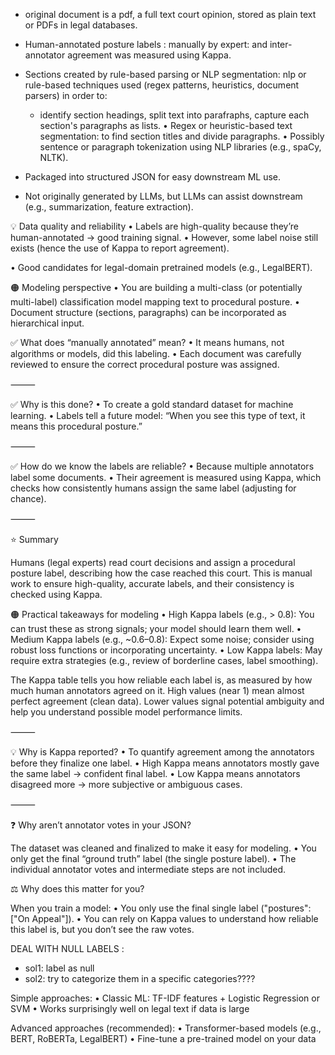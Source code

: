 - original document is a pdf, a full text court opinion, stored as plain text or PDFs in legal databases.
- Human-annotated posture labels : manually by expert: and inter-annotator agreement was measured using Kappa.
- Sections created by rule-based parsing or NLP segmentation: nlp or rule-based techniques used (regex patterns, heuristics, document parsers) in order to: 
    - identify section headings, split text into parafraphs, capture each section's paragraphs as lists.
    	•	Regex or heuristic-based text segmentation: to find section titles and divide paragraphs.
	•	Possibly sentence or paragraph tokenization using NLP libraries (e.g., spaCy, NLTK).

- Packaged into structured JSON for easy downstream ML use.
- Not originally generated by LLMs, but LLMs can assist downstream (e.g., summarization, feature extraction).



💡 Data quality and reliability
	•	Labels are high-quality because they’re human-annotated → good training signal.
	•	However, some label noise still exists (hence the use of Kappa to report agreement).


•	Good candidates for legal-domain pretrained models (e.g., LegalBERT).


🟠 Modeling perspective
	•	You are building a multi-class (or potentially multi-label) classification model mapping text to procedural posture.
	•	Document structure (sections, paragraphs) can be incorporated as hierarchical input.







✅ What does “manually annotated” mean?
	•	It means humans, not algorithms or models, did this labeling.
	•	Each document was carefully reviewed to ensure the correct procedural posture was assigned.

⸻

✅ Why is this done?
	•	To create a gold standard dataset for machine learning.
	•	Labels tell a future model: “When you see this type of text, it means this procedural posture.”

⸻

✅ How do we know the labels are reliable?
	•	Because multiple annotators label some documents.
	•	Their agreement is measured using Kappa, which checks how consistently humans assign the same label (adjusting for chance).

⸻

⭐ Summary

Humans (legal experts) read court decisions and assign a procedural posture label, describing how the case reached this court. This is manual work to ensure high-quality, accurate labels, and their consistency is checked using Kappa.


🟠 Practical takeaways for modeling
	•	High Kappa labels (e.g., > 0.8): You can trust these as strong signals; your model should learn them well.
	•	Medium Kappa labels (e.g., ~0.6–0.8): Expect some noise; consider using robust loss functions or incorporating uncertainty.
	•	Low Kappa labels: May require extra strategies (e.g., review of borderline cases, label smoothing).

The Kappa table tells you how reliable each label is, as measured by how much human annotators agreed on it. High values (near 1) mean almost perfect agreement (clean data). Lower values signal potential ambiguity and help you understand possible model performance limits.

⸻


💡 Why is Kappa reported?
	•	To quantify agreement among the annotators before they finalize one label.
	•	High Kappa means annotators mostly gave the same label → confident final label.
	•	Low Kappa means annotators disagreed more → more subjective or ambiguous cases.

⸻

❓ Why aren’t annotator votes in your JSON?

The dataset was cleaned and finalized to make it easy for modeling.
	•	You only get the final “ground truth” label (the single posture label).
	•	The individual annotator votes and intermediate steps are not included.



⚖️ Why does this matter for you?

When you train a model:
	•	You only use the final single label ("postures": ["On Appeal"]).
	•	You can rely on Kappa values to understand how reliable this label is, but you don’t see the raw votes.



DEAL WITH NULL LABELS :
- sol1: label as null
- sol2: try to categorize them in a specific categories????



Simple approaches:
	•	Classic ML: TF-IDF features + Logistic Regression or SVM
	•	Works surprisingly well on legal text if data is large

Advanced approaches (recommended):
	•	Transformer-based models (e.g., BERT, RoBERTa, LegalBERT)
	•	Fine-tune a pre-trained model on your data





	